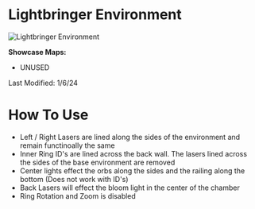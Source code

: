 # Lightbringer Environment
![Lightbringer Environment](Lightbringer.png)

**Showcase Maps:**
- UNUSED

Last Modified: 1/6/24

# How To Use

- Left / Right Lasers are lined along the sides of the environment and remain functinoally the same
- Inner Ring ID's are lined across the back wall. The lasers lined across the sides of the base environment are removed
- Center lights effect the orbs along the sides and the railing along the bottom (Does not work with ID's)
- Back Lasers will effect the bloom light in the center of the chamber
- Ring Rotation and Zoom is disabled